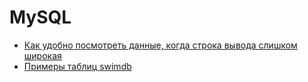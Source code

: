 # MySQL

- [Как удобно посмотреть данные, когда строка вывода слишком широкая](wide_tables)
- [Примеры таблиц swimdb](swimdb)

